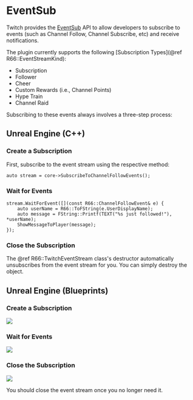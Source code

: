 # EventSub

Twitch provides the [EventSub](https://dev.twitch.tv/docs/eventsub) API to allow developers to subscribe to events (such as Channel Follow, Channel Subscribe, etc) and receive notifications.

The plugin currently supports the following [Subscription Types](@ref R66::EventStreamKind):

- Subscription
- Follower
- Cheer
- Custom Rewards (i.e., Channel Points)
- Hype Train
- Channel Raid

Subscribing to these events always involves a three-step process:

## Unreal Engine (C++)

### Create a Subscription

First, subscribe to the event stream using the respective method:

```
auto stream = core->SubscribeToChannelFollowEvents();
```

### Wait for Events

```
stream.WaitForEvent([](const R66::ChannelFollowEvent& e) {
	auto userName = R66::ToFString(e.UserDisplayName);
	auto message = FString::Printf(TEXT("%s just followed!"), *userName);
	ShowMessageToPlayer(message);
});
```

### Close the Subscription

The @ref R66::TwitchEventStream class's destructor automatically unsubscribes from the event stream for you.
You can simply destroy the object.

## Unreal Engine (Blueprints)

### Create a Subscription

![](ue4-bp-es-1.png)

### Wait for Events

![](ue4-bp-es-2.png)

### Close the Subscription

![](ue4-bp-es-3.png)

You should close the event stream once you no longer need it.

